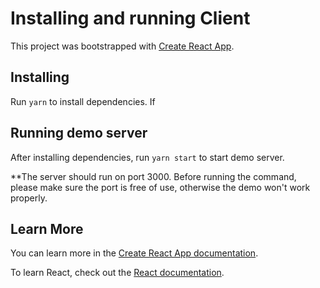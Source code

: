 # Installing and running Client

This project was bootstrapped with [Create React App](https://github.com/facebook/create-react-app).

## Installing

Run `yarn` to install dependencies. If

## Running demo server

After installing dependencies, run `yarn start` to start demo server.

**The server should run on port 3000. Before running the command, please make sure the port is free of
use, otherwise the demo won't work properly.

## Learn More

You can learn more in the [Create React App documentation](https://facebook.github.io/create-react-app/docs/getting-started).

To learn React, check out the [React documentation](https://reactjs.org/).
